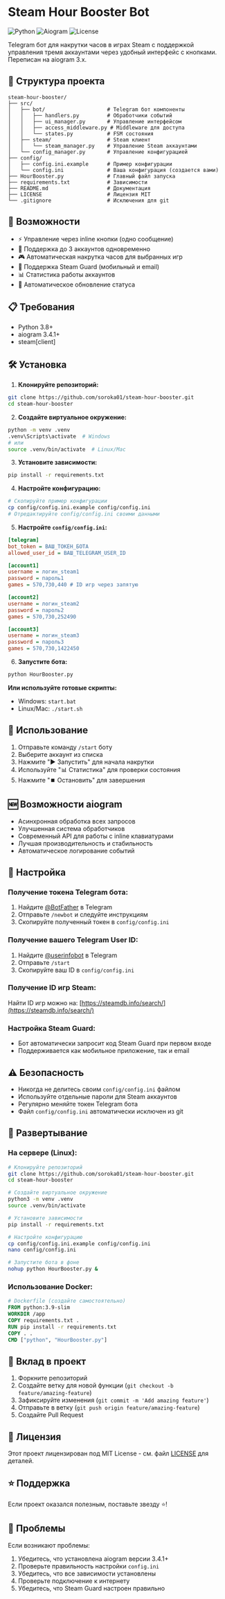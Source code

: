# Steam Hour Booster Bot

![Python](https://img.shields.io/badge/python-3.8+-blue.svg)
![Aiogram](https://img.shields.io/badge/aiogram-3.4.1+-green.svg)
![License](https://img.shields.io/badge/license-MIT-yellow.svg)

Telegram бот для накрутки часов в играх Steam с поддержкой управления тремя аккаунтами через удобный интерфейс с кнопками. Переписан на aiogram 3.x.

## 📁 Структура проекта

```
steam-hour-booster/
├── src/
│   ├── bot/                    # Telegram бот компоненты
│   │   ├── handlers.py         # Обработчики событий
│   │   ├── ui_manager.py       # Управление интерфейсом
│   │   ├── access_middleware.py # Middleware для доступа
│   │   └── states.py           # FSM состояния
│   ├── steam/                  # Steam клиент
│   │   └── steam_manager.py    # Управление Steam аккаунтами
│   └── config_manager.py       # Управление конфигурацией
├── config/
│   ├── config.ini.example      # Пример конфигурации
│   └── config.ini              # Ваша конфигурация (создается вами)
├── HourBooster.py              # Главный файл запуска
├── requirements.txt            # Зависимости
├── README.md                   # Документация
├── LICENSE                     # Лицензия MIT
└── .gitignore                  # Исключения для git
```

## 🚀 Возможности

- ⚡ Управление через inline кнопки (одно сообщение)
- 👥 Поддержка до 3 аккаунтов одновременно
- 🎮 Автоматическая накрутка часов для выбранных игр
- 🔐 Поддержка Steam Guard (мобильный и email)
- 📊 Статистика работы аккаунтов
- 🔄 Автоматическое обновление статуса

## 📋 Требования

- Python 3.8+
- aiogram 3.4.1+
- steam[client]

## 🛠️ Установка

1. **Клонируйте репозиторий:**
```bash
git clone https://github.com/soroka01/steam-hour-booster.git
cd steam-hour-booster
```

2. **Создайте виртуальное окружение:**
```bash
python -m venv .venv
.venv\Scripts\activate  # Windows
# или
source .venv/bin/activate  # Linux/Mac
```

3. **Установите зависимости:**
```bash
pip install -r requirements.txt
```

4. **Настройте конфигурацию:**
```bash
# Скопируйте пример конфигурации
cp config/config.ini.example config/config.ini
# Отредактируйте config/config.ini своими данными
```

5. **Настройте `config/config.ini`:**
```ini
[telegram]
bot_token = ВАШ_ТОКЕН_БОТА
allowed_user_id = ВАШ_TELEGRAM_USER_ID

[account1]
username = логин_steam1
password = пароль1
games = 570,730,440 # ID игр через запятую

[account2]
username = логин_steam2
password = пароль2
games = 570,730,252490

[account3]
username = логин_steam3
password = пароль3
games = 570,730,1422450
```

6. **Запустите бота:**
```bash
python HourBooster.py
```

**Или используйте готовые скрипты:**
- Windows: `start.bat`
- Linux/Mac: `./start.sh`

## 🎯 Использование

1. Отправьте команду `/start` боту
2. Выберите аккаунт из списка
3. Нажмите "▶️ Запустить" для начала накрутки
4. Используйте "📊 Статистика" для проверки состояния
5. Нажмите "⏹️ Остановить" для завершения

## 🆕 Возможности aiogram

- Асинхронная обработка всех запросов
- Улучшенная система обработчиков
- Современный API для работы с inline клавиатурами
- Лучшая производительность и стабильность
- Автоматическое логирование событий

## 🔧 Настройка

### Получение токена Telegram бота:
1. Найдите [@BotFather](https://t.me/botfather) в Telegram
2. Отправьте `/newbot` и следуйте инструкциям
3. Скопируйте полученный токен в `config/config.ini`

### Получение вашего Telegram User ID:
1. Найдите [@userinfobot](https://t.me/userinfobot) в Telegram
2. Отправьте `/start`
3. Скопируйте ваш ID в `config/config.ini`

### Получение ID игр Steam:
Найти ID игр можно на: [https://steamdb.info/search/](https://steamdb.info/search/)

### Настройка Steam Guard:
- Бот автоматически запросит код Steam Guard при первом входе
- Поддерживается как мобильное приложение, так и email

## ⚠️ Безопасность

- Никогда не делитесь своим `config/config.ini` файлом
- Используйте отдельные пароли для Steam аккаунтов
- Регулярно меняйте токен Telegram бота
- Файл `config/config.ini` автоматически исключен из git

## 🚀 Развертывание

### На сервере (Linux):
```bash
# Клонируйте репозиторий
git clone https://github.com/soroka01/steam-hour-booster.git
cd steam-hour-booster

# Создайте виртуальное окружение
python3 -m venv .venv
source .venv/bin/activate

# Установите зависимости
pip install -r requirements.txt

# Настройте конфигурацию
cp config/config.ini.example config/config.ini
nano config/config.ini

# Запустите бота в фоне
nohup python HourBooster.py &
```

### Использование Docker:
```dockerfile
# Dockerfile (создайте самостоятельно)
FROM python:3.9-slim
WORKDIR /app
COPY requirements.txt .
RUN pip install -r requirements.txt
COPY . .
CMD ["python", "HourBooster.py"]
```

## 🤝 Вклад в проект

1. Форкните репозиторий
2. Создайте ветку для новой функции (`git checkout -b feature/amazing-feature`)
3. Зафиксируйте изменения (`git commit -m 'Add amazing feature'`)
4. Отправьте в ветку (`git push origin feature/amazing-feature`)
5. Создайте Pull Request

## 📄 Лицензия

Этот проект лицензирован под MIT License - см. файл [LICENSE](LICENSE) для деталей.

## ⭐ Поддержка

Если проект оказался полезным, поставьте звезду ⭐!

## 🐛 Проблемы

Если возникают проблемы:
1. Убедитесь, что установлена aiogram версии 3.4.1+
2. Проверьте правильность настройки `config.ini`
3. Убедитесь, что все зависимости установлены
4. Проверьте подключение к интернету
5. Убедитесь, что Steam Guard настроен правильно
